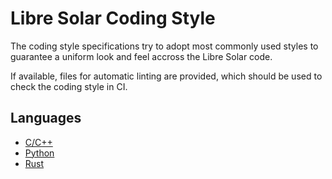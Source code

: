 # Libre Solar Coding Style

The coding style specifications try to adopt most commonly used styles to guarantee a uniform look and feel accross the Libre Solar code.

If available, files for automatic linting are provided, which should be used to check the coding style in CI.

## Languages

- [C/C++](c-cpp.md)
- [Python](python.md)
- [Rust](rust.md)
